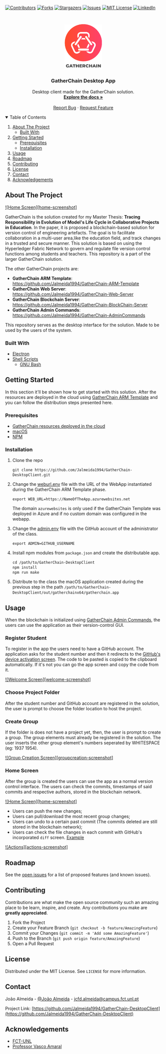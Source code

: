 <!--
*** Thanks for checking out the Best-README-Template. If you have a suggestion
*** that would make this better, please fork the repo and create a pull request
*** or simply open an issue with the tag "enhancement".
*** Thanks again! Now go create something AMAZING! :D
-->



<!-- PROJECT SHIELDS -->
<!--
*** I'm using markdown "reference style" links for readability.
*** Reference links are enclosed in brackets [ ] instead of parentheses ( ).
*** See the bottom of this document for the declaration of the reference variables
*** for contributors-url, forks-url, etc. This is an optional, concise syntax you may use.
*** https://www.markdownguide.org/basic-syntax/#reference-style-links
-->
[![Contributors][contributors-shield]][contributors-url]
[![Forks][forks-shield]][forks-url]
[![Stargazers][stars-shield]][stars-url]
[![Issues][issues-shield]][issues-url]
[![MIT License][license-shield]][license-url]
[![LinkedIn][linkedin-shield]][linkedin-url]



<!-- PROJECT LOGO -->
<br />
<p align="center">
  <a href="https://github.com/Jalmeida1994/GatherChain-DesktopClient">
    <img src="images/Logo-02.png" alt="Logo" width="120">
  </a>

  <h3 align="center">GatherChain Desktop App</h3>

  <p align="center">
    Desktop client made for the GatherChain solution.
    <br />
    <a href="https://github.com/Jalmeida1994/GatherChain-DesktopClient/blob/master/README.md"><strong>Explore the docs »</strong></a>
    <br />
    <br />
    <a href="https://github.com/Jalmeida1994/GatherChain-DesktopClient/issues">Report Bug</a>
    ·
    <a href="https://github.com/Jalmeida1994/GatherChain-DesktopClient/issues">Request Feature</a>
  </p>
</p>



<!-- TABLE OF CONTENTS -->
<details open="open">
  <summary>Table of Contents</summary>
  <ol>
    <li>
      <a href="#about-the-project">About The Project</a>
      <ul>
        <li><a href="#built-with">Built With</a></li>
      </ul>
    </li>
    <li>
      <a href="#getting-started">Getting Started</a>
      <ul>
        <li><a href="#prerequisites">Prerequisites</a></li>
        <li><a href="#installation">Installation</a></li>
      </ul>
    </li>
    <li><a href="#usage">Usage</a></li>
    <li><a href="#roadmap">Roadmap</a></li>
    <li><a href="#contributing">Contributing</a></li>
    <li><a href="#license">License</a></li>
    <li><a href="#contact">Contact</a></li>
    <li><a href="#acknowledgements">Acknowledgements</a></li>
  </ol>
</details>



<!-- ABOUT THE PROJECT -->
## About The Project

[![Home Screen][home-screenshot]](images/HomeScreen.png)


GatherChain is the solution created for my Master Thesis: __Tracing Responsibility in Evolution of Model's Life Cycle in Collaborative Projects in Education__.
In the paper, it is proposed a blockchain-based solution for version control of engineering artefacts.  The goal is to facilitate collaboration in a multi-user area,like the education field, and track changes in a trusted and secure manner. This solution is based on using the Hyperledger Fabric Network to govern and regulate file version control functions among students and teachers.
This repository is a part of the larger GatherChain solution.

The other GatherChain projects are:
* __GatherChain ARM Template__: https://github.com/Jalmeida1994/GatherChain-ARM-Template
* __GatherChain Web Server__: https://github.com/Jalmeida1994/GatherChain-Web-Server
* __GatherChain Blockchain Server__: https://github.com/Jalmeida1994/GatherChain-BlockChain-Server
* __GatherChain Admin Commands__: https://github.com/Jalmeida1994/GatherChain-AdminCommands

This repository serves as the desktop interface for the solution. Made to be used by the users of the system.

### Built With

* [Electron](https://www.electronjs.org)
* [Shell Scripts](https://www.shellscript.sh)
    * [GNU Bash](https://www.gnu.org/software/bash/)


<!-- GETTING STARTED -->
## Getting Started

In this section it'll be shown how to get started with this solution. After the resources are deployed in the cloud using [GatherChain ARM Template](https://github.com/Jalmeida1994/GatherChain-ARM-Template) and you can follow the distribution steps presented here.
### Prerequisites

* [GatherChain resources deployed in the cloud](https://github.com/Jalmeida1994/GatherChain-ARM-Template)
* [macOS](https://www.apple.com/macos)
* [NPM](https://www.npmjs.com/)

### Installation

1. Clone the repo
   ```
   git clone https://github.com/Jalmeida1994/GatherChain-DesktopClient.git
   ```
2. Change the [weburl.env](https://github.com/Jalmeida1994/GatherChain-DesktopClient/blob/master/.weburl.env) file with the URL of the WebApp instantiated during the GatherChain ARM Template phase.
    ```
    export WEB_URL=https://NameOfTheApp.azurewebsites.net
    ```
    The domain `azurewebsites` is only used if the GatherChain Template was deployed in Azure and if no custom domain was configured in the webapp.
    
3. Change the [admin.env](https://github.com/Jalmeida1994/GatherChain-DesktopClient/blob/master/.admin.env) file with the GitHub account of the administrator of the class.
    ```
    export ADMIN=GITHUB_USERNAME
    ```    
5. Install npm modules from `package.json` and create the distributable app.
   ```
   cd /path/to/GatherChain-DesktopClient
   npm install
   npm run make
   ```
6. Distribute to the class the macOS application created during the previous step in the path `/path/to/GatherChain-DesktopClient/out/gatherchainx64/gatherchain.app`
   

<!-- USAGE EXAMPLES -->
## Usage

When the blockchain is initialized using [GatherChain Admin Commands](https://github.com/Jalmeida1994/GatherChain-AdminCommands), the users can use the application as their version-control GUI.

<!-- USAGE EXAMPLES -->
### Register Student

To register in the app the users need to have a GitHub account. The application asks for the student number and then it redirects to the [GitHub's device activation screen](https://github.com/login/device). The code to be pasted is copied to the clipboard automatically. If it's not you can go the app screen and copy the code from it.

[![Welcome Screen][welcome-screenshot]](images/WelcomeScreen.png)

### Choose Project Folder

After the student number and GitHub account are registered in the solution, the user is prompt to choose the folder location to host the project.

### Create Group

If the folder is does not have a project yet, then, the user is prompt to create a group. The group elements must already be registered in the solution. The user inserts the other group element's numbers seperated by WHITESPACE (eg: 1937 1954).

[![Group Creation Screen][groupcreation-screenshot]](images/GroupCreationScreen.png)

### Home Screen

After the group is created the users can use the app as a normal version control interface. The users can check the commits, timestamps of said commits and respective authors, stored in the blockchain network.

[![Home Screen][home-screenshot]](images/HomeScreen.png)

* Users can push the new changes;
* Users can pull/download the most recent group changes;
* Users can undo to a certain past commit (The commits deleted are still stored in the blockchain network);
* Users can check the file changes in each commit with GitHub's incorporated `diff` screen. [Example](https://github.com/Jalmeida1994/GatherChain-DesktopClient/commit/7033909ba10dd4e76e653f845955ec56c2ee3392)

[![Actions][actions-screenshot]](images/Actions.png)


<!-- ROADMAP -->
## Roadmap

See the [open issues](https://github.com/Jalmeida1994/GatherChain-DesktopClient/issues) for a list of proposed features (and known issues).


<!-- CONTRIBUTING -->
## Contributing

Contributions are what make the open source community such an amazing place to be learn, inspire, and create. Any contributions you make are **greatly appreciated**.

1. Fork the Project
2. Create your Feature Branch (`git checkout -b feature/AmazingFeature`)
3. Commit your Changes (`git commit -m 'Add some AmazingFeature'`)
4. Push to the Branch (`git push origin feature/AmazingFeature`)
5. Open a Pull Request



<!-- LICENSE -->
## License

Distributed under the MIT License. See `LICENSE` for more information.



<!-- CONTACT -->
## Contact

João Almeida - [@João Almeida](https://www.linkedin.com/in/jo%C3%A3o-almeida-525476125/) - jcfd.almeida@campus.fct.unl.pt

Project Link: [https://github.com/Jalmeida1994/GatherChain-DesktopClient](https://github.com/Jalmeida1994/GatherChain-DesktopClient)



<!-- ACKNOWLEDGEMENTS -->
## Acknowledgements
* [FCT-UNL](https://www.fct.unl.pt/)
* [Professor Vasco Amaral](https://docentes.fct.unl.pt/vma/)


<!-- MARKDOWN LINKS & IMAGES -->
<!-- https://www.markdownguide.org/basic-syntax/#reference-style-links -->
[contributors-shield]: https://img.shields.io/github/contributors/Jalmeida1994/GatherChain-DesktopClient.svg?style=for-the-badge
[contributors-url]: https://github.com/Jalmeida1994/GatherChain-DesktopClient/graphs/contributors
[forks-shield]: https://img.shields.io/github/forks/Jalmeida1994/GatherChain-DesktopClient.svg?style=for-the-badge
[forks-url]: https://github.com/Jalmeida1994/GatherChain-DesktopClient/network/members
[stars-shield]: https://img.shields.io/github/stars/Jalmeida1994/GatherChain-DesktopClient.svg?style=for-the-badge
[stars-url]: https://github.com/Jalmeida1994/GatherChain-DesktopClient/stargazers
[issues-shield]: https://img.shields.io/github/issues/Jalmeida1994/GatherChain-DesktopClient.svg?style=for-the-badge
[issues-url]: https://github.com/Jalmeida1994/GatherChain-DesktopClient/issues
[license-shield]: https://img.shields.io/github/license/Jalmeida1994/GatherChain-DesktopClient.svg?style=for-the-badge
[license-url]: https://github.com/Jalmeida1994/GatherChain-DesktopClient/blob/master/LICENSE.txt
[linkedin-shield]: https://img.shields.io/badge/-LinkedIn-black.svg?style=for-the-badge&logo=linkedin&colorB=555
[linkedin-url]: https://www.linkedin.com/in/jo%C3%A3o-almeida-525476125/
[product-screenshot]: images/arm-template.png

